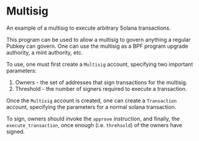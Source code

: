 # Multisig

An example of a multisig to execute arbitrary Solana transactions.

This program can be used to allow a multisig to govern anything a regular
Pubkey can govern. One can use the multisig as a BPF program upgrade
authority, a mint authority, etc.

To use, one must first create a `Multisig` account, specifying two important
parameters:

1. Owners - the set of addresses that sign transactions for the multisig.
2. Threshold - the number of signers required to execute a transaction.

Once the `Multisig` account is created, one can create a `Transaction`
account, specifying the parameters for a normal solana transaction.

To sign, owners should invoke the `approve` instruction, and finally,
the `execute_transaction`, once enough (i.e. `threhsold`) of the owners have
signed.
